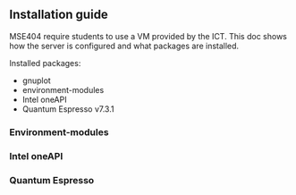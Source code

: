 ## Installation guide

MSE404 require students to use a VM provided by the ICT. This doc shows how the
server is configured and what packages are installed.

Installed packages:

- gnuplot
- environment-modules
- Intel oneAPI
- Quantum Espresso v7.3.1


### Environment-modules

### Intel oneAPI

### Quantum Espresso
